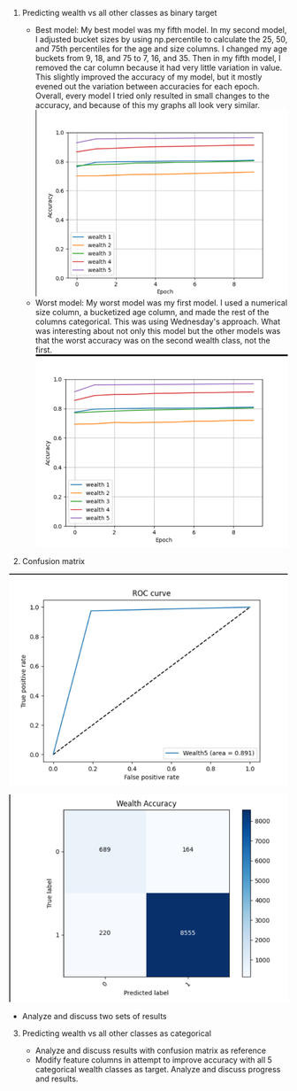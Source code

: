 1. Predicting wealth vs all other classes as binary target

    - Best model:
      My best model was my fifth model. In my second model, I adjusted bucket sizes by using np.percentile to calculate the 25, 50, and 75th percentiles for the age and size columns.
      I changed my age buckets from 9, 18, and 75 to 7, 16, and 35. 
      Then in my fifth model, I removed the car column because it had very little variation in value. This slightly improved the accuracy of my model, but it mostly evened out the variation between accuracies for each epoch.
      Overall, every model I tried only resulted in small changes to the accuracy, and because of this my graphs all look very similar.
      ![img_53.png](img_53.png)
    - Worst model:
      My worst model was my first model.
      I used a numerical size column, a bucketized age column, and made the rest of the columns categorical. This was using Wednesday's approach. What was interesting about not only this model but the other models was that the worst accuracy was on the second wealth class, not the first.
      ![img_54.png](img_54.png)
    
2. Confusion matrix

![img_55.png](img_55.png)
   
![img_56.png](img_56.png)

   - Analyze and discuss two sets of results
    
3. Predicting wealth vs all other classes as categorical

    - Analyze and discuss results with confusion matrix as reference
    - Modify feature columns in attempt to improve accuracy with all 5 categorical wealth classes as target. Analyze and discuss progress and results.
    
    